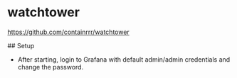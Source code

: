 # watchtower

https://github.com/containrrr/watchtower

## Setup

* After starting, login to Grafana with default admin/admin credentials and change the password.
